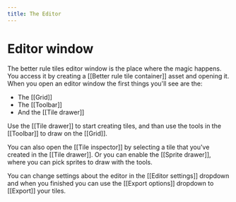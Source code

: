 ```yaml
---
title: The Editor
---
```

# Editor window

The better rule tiles editor window is the place where the magic happens. You access it by creating a [[Better rule tile container]] asset and opening it. When you open an editor window the first things you'll see are the:
- The [[Grid]]
- The [[Toolbar]]
- And the [[Tile drawer]]

Use the [[Tile drawer]] to start creating tiles, and than use the tools in the [[Toolbar]] to draw on the [[Grid]].

You can also open the [[Tile inspector]] by selecting a tile that you've created in the [[Tile drawer]]. Or you can enable the [[Sprite drawer]], where you can pick sprites to draw with the tools. 

You can change settings about the editor in the [[Editor settings]] dropdown and when you finished you can use the [[Export options]] dropdown to [[Export]] your tiles.